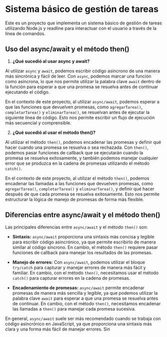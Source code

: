 # Sistema básico de gestión de tareas

Este es un proyecto que implementa un sistema básico de gestión de tareas utilizando Node.js y readline para interactuar con el usuario a través de la línea de comandos.

## Uso del async/await y el método then()

1. **¿Qué sucedió al usar async y await?**

Al utilizar `async` y `await`, podemos escribir código asíncrono de una manera más sincrónica y fácil de leer. Con `async`, podemos marcar una función como asíncrona, lo que nos permite utilizar la palabra clave `await` dentro de la función para esperar a que una promesa se resuelva antes de continuar ejecutando el código.

En el contexto de este proyecto, al utilizar `async/await`, podemos esperar a que las funciones que devuelven promesas, como `agregarTarea()`, `completarTarea()` y `eliminarTarea()`, se resuelvan antes de ejecutar la siguiente línea de código. Esto nos permite escribir un flujo de ejecución más secuencial y comprensible.

2. **¿Qué sucedió al usar el método then()?**

Al utilizar el método `then()`, podemos encadenar las promesas y definir qué hacer cuando una promesa se resuelva o sea rechazada. Con `then()`, podemos pasar funciones de callback que se ejecutarán cuando la promesa se resuelva exitosamente, y también podemos manejar cualquier error que se produzca en la cadena de promesas utilizando el método `catch()`.

En el contexto de este proyecto, al utilizar el método `then()`, podemos encadenar las llamadas a las funciones que devuelven promesas, como `agregarTarea()`, `completarTarea()` y `eliminarTarea()`, y definir qué hacer después de que cada promesa se resuelva exitosamente. Esto nos permite estructurar la lógica de manejo de promesas de forma más flexible.

## Diferencias entre async/await y el método then()

Las principales diferencias entre `async/await` y el método `then()` son:

- **Sintaxis:** `async/await` proporciona una sintaxis más concisa y legible para escribir código asincrónico, ya que permite escribirlo de manera similar al código síncrono. En cambio, el método `then()` requiere pasar funciones de callback para manejar los resultados de las promesas.

- **Manejo de errores:** Con `async/await`, podemos utilizar el bloque `try/catch` para capturar y manejar errores de manera más fácil y familiar. En cambio, con el método `then()`, necesitamos usar el método `catch()` para capturar errores en la cadena de promesas.

- **Encadenamiento de promesas:** `async/await` permite encadenar promesas de manera más sencilla y legible, ya que podemos utilizar la palabra clave `await` para esperar a que una promesa se resuelva antes de continuar. En cambio, con el método `then()`, necesitamos encadenar las llamadas a `then()` para manejar cada promesa sucesiva.

En general, `async/await` suele ser más recomendado cuando se trabaja con código asincrónico en JavaScript, ya que proporciona una sintaxis más clara y una forma más fácil de manejar errores. Sin